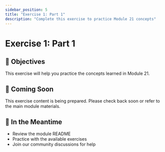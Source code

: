 ```yaml
---
sidebar_position: 5
title: "Exercise 1: Part 1"
description: "Complete this exercise to practice Module 21 concepts"
---
```


# Exercise 1: Part 1

## 🎯 Objectives

This exercise will help you practice the concepts learned in Module 21.

## 📝 Coming Soon

This exercise content is being prepared. Please check back soon or refer to the main module materials.

## 🚀 In the Meantime

- Review the module README
- Practice with the available exercises
- Join our community discussions for help
